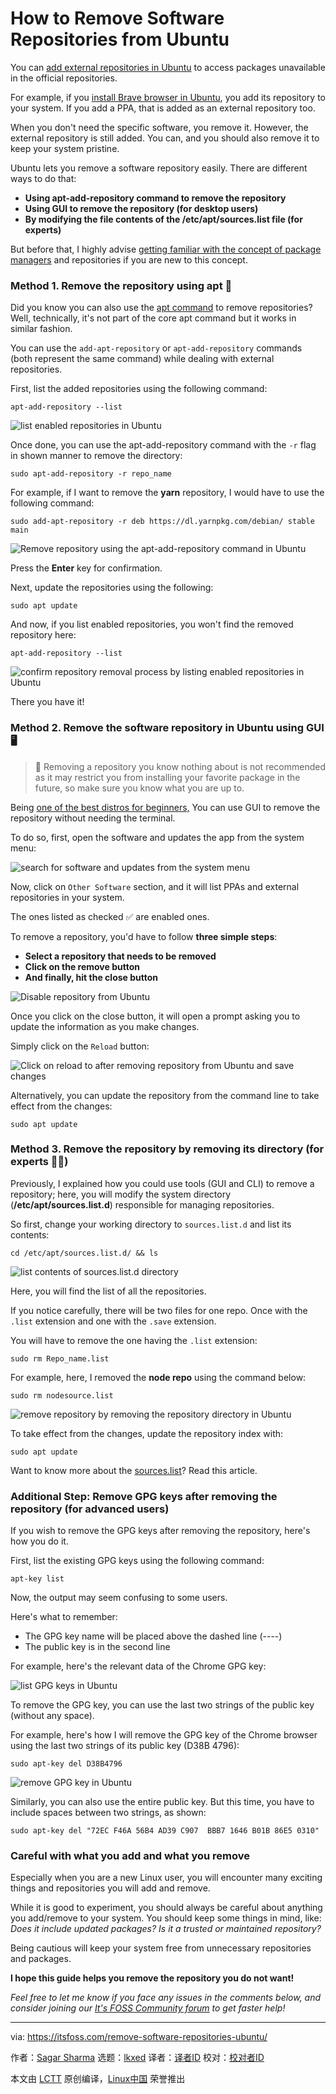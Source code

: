 [#]: subject: "How to Remove Software Repositories from Ubuntu"
[#]: via: "https://itsfoss.com/remove-software-repositories-ubuntu/"
[#]: author: "Sagar Sharma https://itsfoss.com/author/sagar/"
[#]: collector: "lkxed"
[#]: translator: " "
[#]: reviewer: " "
[#]: publisher: " "
[#]: url: " "

How to Remove Software Repositories from Ubuntu
======

You can [add external repositories in Ubuntu][1] to access packages unavailable in the official repositories.

For example, if you [install Brave browser in Ubuntu][2], you add its repository to your system. If you add a PPA, that is added as an external repository too.

When you don't need the specific software, you remove it. However, the external repository is still added. You can, and you should also remove it to keep your system pristine.

Ubuntu lets you remove a software repository easily. There are different ways to do that:

- **Using apt-add-repository command to remove the repository**
- **Using GUI to remove the repository (for desktop users)**
- **By modifying the file contents of the /etc/apt/sources.list file (for experts)**

But before that, I highly advise [getting familiar with the concept of package managers][3] and repositories if you are new to this concept.

### Method 1. Remove the repository using apt 🤖

Did you know you can also use the [apt command][4] to remove repositories? Well, technically, it's not part of the core apt command but it works in similar fashion.

You can use the `add-apt-repository` or `apt-add-repository` commands (both represent the same command) while dealing with external repositories.

First, list the added repositories using the following command:

```
apt-add-repository --list
```

![list enabled repositories in Ubuntu][5]

Once done, you can use the apt-add-repository command with the `-r` flag in shown manner to remove the directory:

```
sudo apt-add-repository -r repo_name
```

For example, if I want to remove the **yarn** repository, I would have to use the following command:

```
sudo add-apt-repository -r deb https://dl.yarnpkg.com/debian/ stable main
```

![Remove repository using the apt-add-repository command in Ubuntu][6]

Press the **Enter** key for confirmation.

Next, update the repositories using the following:

```
sudo apt update
```

And now, if you list enabled repositories, you won't find the removed repository here:

```
apt-add-repository --list
```

![confirm repository removal process by listing enabled repositories in Ubuntu][7]

There you have it!

### Method 2. Remove the software repository in Ubuntu using GUI 🖥️

> 🚧 Removing a repository you know nothing about is not recommended as it may restrict you from installing your favorite package in the future, so make sure you know what you are up to.

Being [one of the best distros for beginners,][8] You can use GUI to remove the repository without needing the terminal.

To do so, first, open the software and updates the app from the system menu:

![search for software and updates from the system menu][9]

Now, click on `Other Software` section, and it will list PPAs and external repositories in your system.

The ones listed as checked ✅ are enabled ones.

To remove a repository, you'd have to follow **three simple steps**:

- **Select a repository that needs to be removed**
- **Click on the remove button**
- **And finally, hit the close button**

![Disable repository from Ubuntu][10]

Once you click on the close button, it will open a prompt asking you to update the information as you make changes.

Simply click on the `Reload` button:

![Click on reload to after removing repository from Ubuntu and save changes][11]

Alternatively, you can update the repository from the command line to take effect from the changes:

```
sudo apt update
```

### Method 3. Remove the repository by removing its directory (for experts 🧑‍💻)

Previously, I explained how you could use tools (GUI and CLI) to remove a repository; here, you will modify the system directory (**/etc/apt/sources.list.d**) responsible for managing repositories.

So first, change your working directory to `sources.list.d` and list its contents:

```
cd /etc/apt/sources.list.d/ && ls
```

![list contents of sources.list.d directory][12]

Here, you will find the list of all the repositories.

If you notice carefully, there will be two files for one repo. Once with the `.list` extension and one with the `.save` extension.

You will have to remove the one having the `.list` extension:

```
sudo rm Repo_name.list
```

For example, here, I removed the **node repo** using the command below:

```
sudo rm nodesource.list
```

![remove repository by removing the repository directory in Ubuntu][13]

To take effect from the changes, update the repository index with:

```
sudo apt update
```

Want to know more about the [sources.list][14]? Read this article.

### Additional Step: Remove GPG keys after removing the repository (for advanced users)

If you wish to remove the GPG keys after removing the repository, here's how you do it.

First, list the existing GPG keys using the following command:

```
apt-key list
```

Now, the output may seem confusing to some users.

Here's what to remember:

- The GPG key name will be placed above the dashed line (----)
- The public key is in the second line

For example, here's the relevant data of the Chrome GPG key:

![list GPG keys in Ubuntu][15]

To remove the GPG key, you can use the last two strings of the public key (without any space).

For example, here's how I will remove the GPG key of the Chrome browser using the last two strings of its public key (D38B 4796):

```
sudo apt-key del D38B4796
```

![remove GPG key in Ubuntu][16]

Similarly, you can also use the entire public key. But this time, you have to include spaces between two strings, as shown:

```
sudo apt-key del "72EC F46A 56B4 AD39 C907  BBB7 1646 B01B 86E5 0310"
```

### Careful with what you add and what you remove

Especially when you are a new Linux user, you will encounter many exciting things and repositories you will add and remove.

While it is good to experiment, you should always be careful about anything you add/remove to your system. You should keep some things in mind, like: _Does it include updated packages? Is it a trusted or maintained repository?_

Being cautious will keep your system free from unnecessary repositories and packages.

**I hope this guide helps you remove the repository you do not want!**

_Feel free to let me know if you face any issues in the comments below, and consider joining our [It's FOSS Community forum][17] to get faster help!_

--------------------------------------------------------------------------------

via: https://itsfoss.com/remove-software-repositories-ubuntu/

作者：[Sagar Sharma][a]
选题：[lkxed][b]
译者：[译者ID](https://github.com/译者ID)
校对：[校对者ID](https://github.com/校对者ID)

本文由 [LCTT](https://github.com/LCTT/TranslateProject) 原创编译，[Linux中国](https://linux.cn/) 荣誉推出

[a]: https://itsfoss.com/author/sagar/
[b]: https://github.com/lkxed/
[1]: https://itsfoss.com/adding-external-repositories-ubuntu/
[2]: https://itsfoss.com/brave-web-browser/
[3]: https://itsfoss.com/package-manager/
[4]: https://itsfoss.com/apt-command-guide/
[5]: https://itsfoss.com/content/images/2023/06/list-enabled-repositories-in-Ubuntu.png
[6]: https://itsfoss.com/content/images/2023/06/Remove-repository-using-the-apt-add-repository-command-in-Ubuntu.png
[7]: https://itsfoss.com/content/images/2023/06/confirm-repository-removal-process-by-listing-enabled-repositories-in-Ubuntu.png
[8]: https://itsfoss.com/best-linux-beginners/
[9]: https://itsfoss.com/content/images/2023/06/search-for-software-and-updates-from-the-system-menu.png
[10]: https://itsfoss.com/content/images/2023/06/remove-the-repository-from-Ubuntu-using-GUI-1.png
[11]: https://itsfoss.com/content/images/2023/06/Click-on-reload-to-after-removing-repository-from-Ubuntu-and-save-changes.png
[12]: https://itsfoss.com/content/images/2023/06/list-contents-of-sources.list.d-directory.png
[13]: https://itsfoss.com/content/images/2023/06/remove-repository-by-removing-the-repository-directory-in-Ubuntu.png
[14]: https://itsfoss.com/sources-list-ubuntu/
[15]: https://itsfoss.com/content/images/2023/06/list-GPG-keys-in-Ubuntu.png
[16]: https://itsfoss.com/content/images/2023/06/remove-GPG-key-in-Ubuntu.png
[17]: https://itsfoss.community:443/
